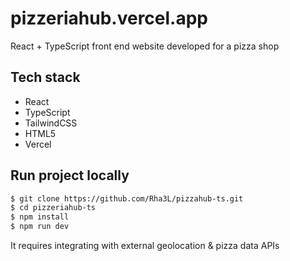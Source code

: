 # pizzeriahub.vercel.app

React + TypeScript front end website developed for a pizza shop

## Tech stack

- React
- TypeScript
- TailwindCSS
- HTML5
- Vercel

## Run project locally

```bash
$ git clone https://github.com/Rha3L/pizzahub-ts.git
$ cd pizzeriahub-ts
$ npm install
$ npm run dev
```

It requires integrating with external geolocation & pizza data APIs